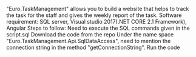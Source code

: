 "Euro.TaskManagement" allows you to build a website that helps to track the task for the staff and gives the weekly report of the task.
Software requirement: SQL server, Visual studio 2017(.NET CORE 2.1 Framework), Angular
Steps to follow:
Need to execute the SQL commands given in the script.sql
Download the code from the repo
Under the name space "Euro.TaskManagement.Api.SqlDataAccess", need to mention the connection string in the method "getConnectionString".
Run the code
